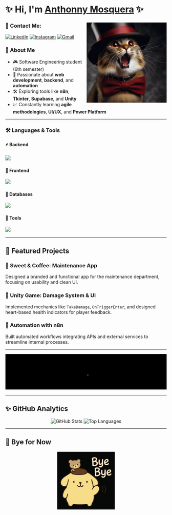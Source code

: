 # ✨ Hi, I'm [Anthonny Mosquera](https://github.com/AnthonnyM31) ✨

<div>
  <img align="right" width="250" alt="Cat Profile" src="https://github.com/AnthonnyM31/AnthonnyM31/blob/main/cat.jpeg?raw=true"/>

  ### 💫 Contact Me:

  [![LinkedIn](https://img.shields.io/badge/LinkedIn-0077B5?style=for-the-badge&logo=linkedin&logoColor=white)](https://www.linkedin.com/in/anthonny-mosquera-0ab0bb338)
  [![Instagram](https://img.shields.io/badge/Instagram-E4405F?style=for-the-badge&logo=instagram&logoColor=white)](https://www.instagram.com/anthonnym.r?igsh=ZmUxaDlqZzQxNXNj)
  [![Gmail](https://img.shields.io/badge/Gmail-D14836?style=for-the-badge&logo=gmail&logoColor=white)](mailto:anthonnymr.31@gmail.com)

  ### 🌟 About Me
  - 🎮 Software Engineering student (6th semester)
  - 🧠 Passionate about **web development**, **backend**, and **automation**
  - 🛠️ Exploring tools like **n8n**, **Tkinter**, **Supabase**, and **Unity**
  - 📈 Constantly learning **agile methodologies**, **UI/UX**, and **Power Platform**
</div>

---

### 🛠️ Languages & Tools

#### ⚡ Backend
<p align="left">
  <a href="https://skillicons.dev">
    <img src="https://skillicons.dev/icons?i=cs,java,python" />
  </a>
</p>

#### 🎨 Frontend
<p align="left">
  <a href="https://skillicons.dev">
    <img src="https://skillicons.dev/icons?i=js,html,css" />
  </a>
</p>

#### 💾 Databases
<p align="left">
  <a href="https://skillicons.dev">
    <img src="https://skillicons.dev/icons?i=mysql,sqlite" />
  </a>
</p>

#### 🔧 Tools
<p align="left">
  <a href="https://skillicons.dev">
    <img src="https://skillicons.dev/icons?i=github,vscode,figma,dotnet" />
  </a>
</p>

---

## 🔱 Featured Projects

### 🧩 Sweet & Coffee: Maintenance App  
Designed a branded and functional app for the maintenance department, focusing on usability and clean UI.

### 🧠 Unity Game: Damage System & UI  
Implemented mechanics like `TakeDamage`, `OnTriggerEnter`, and designed heart-based health indicators for player feedback.

### 🔄 Automation with n8n  
Built automated workflows integrating APIs and external services to streamline internal processes.

---
[![Interactive Game](https://github.com/AnthonnyM31/AnthonnyM31/blob/main/Animation.gif?raw=true)](https://anthonnym31.github.io/AnthonnyM31/)

---

## ✨ GitHub Analytics
<div align="center">
  <img height="180em" src="https://github-readme-stats.vercel.app/api?username=AnthonnyM31&show_icons=true&theme=dracula" alt="GitHub Stats" />
  <img height="180em" src="https://github-readme-stats.vercel.app/api/top-langs/?username=AnthonnyM31&layout=compact&theme=dracula" alt="Top Languages" />
</div>

---

## 👋 Bye for Now

<p align="center">
  <img src="https://github.com/AnthonnyM31/AnthonnyM31/blob/main/bye.png?raw=true" width="180px" alt="Bye Bye Image" />
</p>
